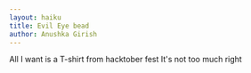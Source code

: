 ```yaml
---
layout: haiku
title: Evil Eye bead
author: Anushka Girish
---
```


All I want is a
T-shirt from hacktober fest
It's not too much right



